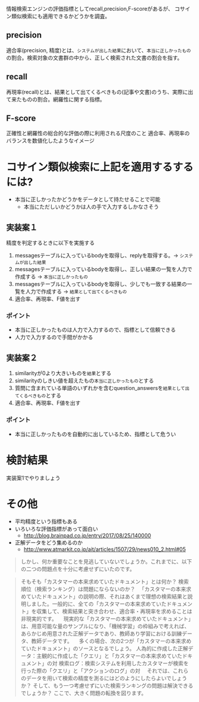 情報検索エンジンの評価指標としてrecall,precision,F-scoreがあるが、
コサイン類似検索にも適用できるかどうかを調査。

## precision
適合率(precision, 精度)とは、`システムが出した結果`において、`本当に正しかったもの`の割合。検索対象の文書群の中から、正しく検索された文書の割合を指す。

## recall
再現率(recall)とは、結果として出てくるべきもの(記事や文書)のうち、実際に出て来たものの割合。網羅性に関する指標。

## F-score
正確性と網羅性の総合的な評価の際に利用される尺度のこと
適合率、再現率のバランスを数値化したようなイメージ


# コサイン類似検索に上記を適用するするには?
- 本当に正しかったかどうかをデータとして持たせることで可能
  - 本当にただしいかどうかは人の手で入力するしかなさそう


## 実装案１

精度を判定するときに以下を実施する

1. messagesテーブルに入っているbodyを取得し、replyを取得する。-> `システムが出した結果`
2. messagesテーブルに入っているbodyを取得し、正しい結果の一覧を人力で作成する -> `本当に正しかったもの`
3. messagesテーブルに入っているbodyを取得し、少しでも一致する結果の一覧を人力で作成する -> `結果として出てくるべきもの`
4. 適合率、再現率、F値を出す

### ポイント
- 本当に正しかったものは人力で入力するので、指標として信頼できる
- 人力で入力するので手間がかかる

## 実装案２

1. similarityが0より大きいものを`結果`とする
2. similarityのしきい値を超えたもの`本当に正しかったもの`とする
3. 質問に含まれている単語のいずれかを含むquestion_answersを`結果として出てくるべきもの`とする
4. 適合率、再現率、F値を出す

### ポイント
- 本当に正しかったものを自動的に出しているため、指標として危うい

# 検討結果
実装案1でやりましょう

# その他

- 平均精度という指標もある
- いろいろな評価指標があって面白い
  - http://blog.brainpad.co.jp/entry/2017/08/25/140000
- 正解データをどう集めるのか 
  - http://www.atmarkit.co.jp/ait/articles/1507/29/news010_2.html#05
> しかし、何か重要なことを見逃していないでしょうか。これまでに、以下の二つの問題点を十分に考慮せずにいたのです。

> そもそも「カスタマーの本来求めていたドキュメント」とは何か？
> 検索順位（検索ランキング）は問題にならないのか？
> 　「カスタマーの本来求めていたドキュメント」の説明の際、それはあくまで理想の検索結果と説明しました。一般的に、全ての「カスタマーの本来求めていたドキュメント」を収集して、検索結果と突き合わせ、適合率・再現率を求めることは非現実的です。
> 　現実的な「カスタマーの本来求めていたドキュメント」は、用意可能な量のサンプルになり、「機械学習」の枠組みで考えれば、あらかじめ用意された正解データであり、教師あり学習における訓練データ、教師データです。
> 　多くの場合、次の2つが「カスタマーの本来求めていたドキュメント」のソースとなるでしょう。
> 人為的に作成した正解データ：主観的に作成した「クエリ」と「カスタマーの本来求めていたドキュメント」の対
> 検索ログ：検索システムを利用したカスタマーが検索を行った際の「クエリ」と「アクションのログ」の対
> 　それでは、これらのデータを用いて検索の精度を測るにはどのようにしたらよいでしょうか？ そして、もう一つ考慮せずにいた検索ランキングの問題は解決できるでしょうか？ ここで、大きく問題の転換を図ります。
